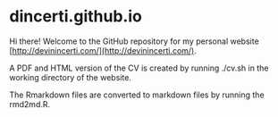 # dincerti.github.io
Hi there! Welcome to the GitHub repository for my personal website [http://devinincerti.com/](http://devinincerti.com/).

A PDF and HTML version of the CV is created by running ./cv.sh in the working directory of the website.

The Rmarkdown files are converted to markdown files by running the rmd2md.R.